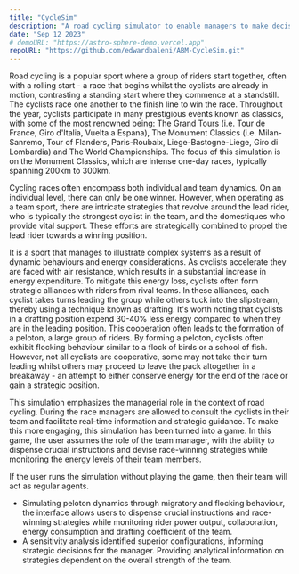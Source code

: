 ```yaml
---
title: "CycleSim"
description: "A road cycling simulator to enable managers to make decisions."
date: "Sep 12 2023"
# demoURL: "https://astro-sphere-demo.vercel.app"
repoURL: "https://github.com/edwardbaleni/ABM-CycleSim.git"
---
```


Road cycling is a popular sport where a group of riders start together, often with a rolling start - a race that begins whilst the cyclists are already in motion, contrasting a standing start where they commence at a standstill. The cyclists race one another to the finish line to win the race. Throughout the year, cyclists participate in many prestigious events known as classics, with some of the most renowned being: The Grand Tours (i.e. Tour de France, Giro d'Italia, Vuelta a Espana), The Monument Classics (i.e. Milan-Sanremo, Tour of Flanders, Paris-Roubaix, Liege-Bastogne-Liege, Giro di Lombardia) and The World Championships. The focus of this simulation is on the Monument Classics, which are intense one-day races, typically spanning 200km to 300km.

Cycling races often encompass both individual and team dynamics. On an individual level, there can only be one winner. However, when operating as a team sport, there are intricate strategies that revolve around the lead rider, who is typically the strongest cyclist in the team, and the domestiques who provide vital support. These efforts are strategically combined to propel the lead rider towards a winning position.

It is a sport that manages to illustrate complex systems as a result of dynamic behaviours and energy considerations. As cyclists accelerate they are faced with air resistance, which results in a substantial increase in energy expenditure. To mitigate this energy loss, cyclists often form strategic alliances with riders from rival teams. In these alliances, each cyclist takes turns leading the group while others tuck into the slipstream, thereby using a technique known as drafting. It's worth noting that cyclists in a drafting position expend 30-40% less energy compared to when they are in the leading position. This cooperation often leads to the formation of a peloton, a large group of riders. By forming a peloton, cyclists often exhibit flocking behaviour similar to a flock of birds or a school of fish. However, not all cyclists are cooperative, some may not take their turn leading whilst others may proceed to leave the pack altogether in a breakaway - an attempt to either conserve energy for the end of the race or gain a strategic position.

This simulation emphasizes the managerial role in the context of road cycling. During the race managers are allowed to consult the cyclists in their team and facilitate real-time information and strategic guidance. To make this more engaging, this simulation has been turned into a game. In this game, the user assumes the role of the team manager, with the ability to dispense crucial instructions and devise race-winning strategies while monitoring the energy levels of their team members.

If the user runs the simulation without playing the game, then their team will act as regular agents.

  * Simulating peloton dynamics through migratory and flocking behaviour, the interface allows users to dispense crucial instructions and race-winning strategies while monitoring rider power output, collaboration, energy consumption and drafting coefficient of the team. 
  * A sensitivity analysis identified superior configurations, informing strategic decisions for the manager. Providing analytical information on strategies dependent on the overall strength of the team.




<!-- ![Astro Sphere Lighthouse Score](/astro-sphere.jpg)

Astro Sphere is a static, minimalist, lightweight, lightning fast portfolio and blog theme based on my personal website.

It is primarily Astro, Tailwind and Typescript, with a very small amount of SolidJS for stateful components.

## 🚀 Deploy your own

<div class="flex gap-2">
  <a target="_blank" aria-label="Deploy with Vercel" href="https://vercel.com/new/clone?repository-url=https://github.com/markhorn-dev/astro-sphere">
    <img src="/deploy_vercel.svg" />
  </a>
  <a target="_blank" aria-label="Deploy with Netlify" href="https://app.netlify.com/start/deploy?repository=https://github.com/markhorn-dev/astro-sphere">
    <img src="/deploy_netlify.svg" />
  </a>
</div>

## 📋 Features

- ✅ 100/100 Lighthouse performance
- ✅ Responsive
- ✅ Accessible
- ✅ SEO-friendly
- ✅ Typesafe
- ✅ Minimal style
- ✅ Light/Dark Theme
- ✅ Animated UI
- ✅ Tailwind styling
- ✅ Auto generated sitemap
- ✅ Auto generated RSS Feed
- ✅ Markdown support
- ✅ MDX Support (components in your markdown)
- ✅ Searchable content (posts and projects)

## 💯 Lighthouse score
![Astro Sphere Lighthouse Score](/lighthouse.png)

## 🕊️ Lightweight
All pages under 100kb (including fonts)

## ⚡︎ Fast
Rendered in ~40ms on localhost

## 📄 Configuration

The blog posts on the demo serve as the documentation and configuration.

## 💻 Commands

All commands are run from the root of the project, from a terminal:

Replace npm with your package manager of choice. `npm`, `pnpm`, `yarn`, `bun`, etc

| Command                   | Action                                           |
| :------------------------ | :----------------------------------------------- |
| `npm install`             | Installs dependencies                            |
| `npm run dev`             | Starts local dev server at `localhost:4321`      |
| `npm run sync`            | Generates TypeScript types for all Astro modules.|
| `npm run build`           | Build your production site to `./dist/`          |
| `npm run preview`         | Preview your build locally, before deploying     |
| `npm run astro ...`       | Run CLI commands like `astro add`, `astro check` |
| `npm run astro -- --help` | Get help using the Astro CLI                     |
| `npm run lint`            | Run ESLint                                       |
| `npm run lint:fix`        | Auto-fix ESLint issues                           |

## 🏛️ License

MIT -->